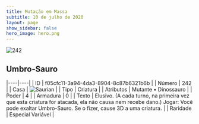 ```yaml
---
title: Mutação em Massa
subtitle: 10 de julho de 2020
layout: page
show_sidebar: false
hero_image: hero.png
---
```


![242](https://cdn.keyforgegame.com/media/card_front/pt/479_242_R484V89HMVQC_pt.png)

## Umbro-Sauro

|----|----|
| ID | f05cfc11-3a94-4da3-8904-8c87b6321b6b |
| Número | 242 |
| Casa | ![Saurian](https://archonarcana.com/images/thumb/9/9e/Saurian_P.png/22px-Saurian_P.png "Sauro") |
| Tipo | Criatura |
| Atributos | Mutante • Dinossauro |
| Poder | 4 |
| Armadura | 0 |
| Texto | Elusivo. (A cada turno, na primeira vez que esta criatura for atacada, ela não causa nem recebe dano.) Jogar: Você pode exaltar Umbro-Sauro. Se o fizer, cause 3D a uma criatura. |
| Raridade | Especial Variável |
